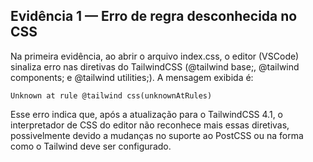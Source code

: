 ## Evidência 1 — Erro de regra desconhecida no CSS

Na primeira evidência, ao abrir o arquivo index.css, o editor (VSCode) sinaliza erro nas diretivas do TailwindCSS (@tailwind base;, @tailwind components; e @tailwind utilities;).
A mensagem exibida é:

```
Unknown at rule @tailwind css(unknownAtRules)
```

Esse erro indica que, após a atualização para o TailwindCSS 4.1, o interpretador de CSS do editor não reconhece mais essas diretivas, possivelmente devido a mudanças no suporte ao PostCSS ou na forma como o Tailwind deve ser configurado.